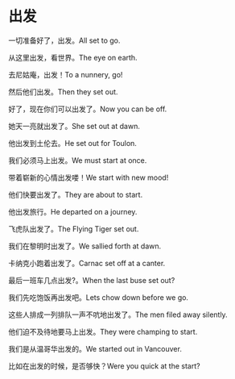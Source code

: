 # 出发

<p><span class="chinese">一切准备好了，出发。</span><span class="english">All set to go.</span></p>

<p><span class="chinese">从这里出发，看世界。</span><span class="english">The eye on earth.</span></p>

<p><span class="chinese">去尼姑庵，出发！</span><span class="english">To a nunnery, go!</span></p>

<p><span class="chinese">然后他们出发。</span><span class="english">Then they set out.</span></p>

<p><span class="chinese">好了，现在你们可以出发了。</span><span class="english">Now you can be off.</span></p>

<p><span class="chinese">她天一亮就出发了。</span><span class="english">She set out at dawn.</span></p>

<p><span class="chinese">他出发到土伦去。</span><span class="english">He set out for Toulon.</span></p>

<p><span class="chinese">我们必须马上出发。</span><span class="english">We must start at once.</span></p>

<p><span class="chinese">带着崭新的心情出发喽！</span><span class="english">We start with new mood!</span></p>

<p><span class="chinese">他们快要出发了。</span><span class="english">They are about to start.</span></p>

<p><span class="chinese">他出发旅行。</span><span class="english">He departed on a journey.</span></p>

<p><span class="chinese">飞虎队出发了。</span><span class="english">The Flying Tiger set out.</span></p>

<p><span class="chinese">我们在黎明时出发了。</span><span class="english">We sallied forth at dawn.</span></p>

<p><span class="chinese">卡纳克小跑着出发了。</span><span class="english">Carnac set off at a canter.</span></p>

<p><span class="chinese">最后一班车几点出发?。</span><span class="english">When the last buse set out?</span></p>

<p><span class="chinese">我们先吃饱饭再出发吧。</span><span class="english">Lets chow down before we go.</span></p>

<p><span class="chinese">这些人排成一列排队一声不吭地出发了。</span><span class="english">The men filed away silently.</span></p>

<p><span class="chinese">他们迫不及待地要马上出发。</span><span class="english">They were champing to start.</span></p>

<p><span class="chinese">我们是从温哥华出发的。</span><span class="english">We started out in Vancouver.</span></p>

<p><span class="chinese">比如在出发的时候，是否够快？</span><span class="english">Were you quick at the start?</span></p>

